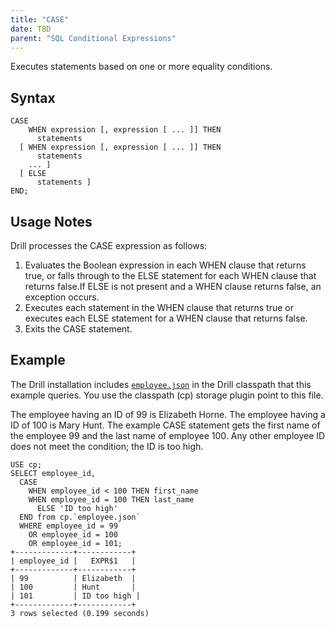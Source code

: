 ```yaml
---
title: "CASE"
date: TBD 
parent: "SQL Conditional Expressions"
---
```

Executes statements based on one or more equality conditions.

## Syntax

    CASE
        WHEN expression [, expression [ ... ]] THEN
          statements
      [ WHEN expression [, expression [ ... ]] THEN
          statements
        ... ]
      [ ELSE
          statements ]
    END;

## Usage Notes
Drill processes the CASE expression as follows:

1. Evaluates the Boolean expression in each WHEN clause that returns true, or falls through to the ELSE statement for each WHEN clause that returns false.If ELSE is not present and a WHEN clause returns false, an exception occurs.
2. Executes each statement in the WHEN clause that returns true or executes each ELSE statement for a WHEN clause that returns false. 
3. Exits the CASE statement.

## Example

The Drill installation includes [`employee.json`]({{site.baseurl}}/docs/querying-json-files/) in the Drill classpath that this example queries. You use the classpath (cp) storage plugin point to this file. 

The employee having an ID of 99 is Elizabeth Horne. The employee having a ID of 100 is Mary Hunt. The example CASE statement gets the first name of the employee 99 and the last name of employee 100. Any other employee ID does not meet the condition; the ID is too high.

    USE cp;  
    SELECT employee_id, 
      CASE 
        WHEN employee_id < 100 THEN first_name 
        WHEN employee_id = 100 THEN last_name 
          ELSE 'ID too high' 
      END from cp.`employee.json` 
      WHERE employee_id = 99 
        OR employee_id = 100 
        OR employee_id = 101;
    +-------------+------------+
    | employee_id |   EXPR$1   |
    +-------------+------------+
    | 99          | Elizabeth  |
    | 100         | Hunt       |
    | 101         | ID too high |
    +-------------+------------+
    3 rows selected (0.199 seconds)
